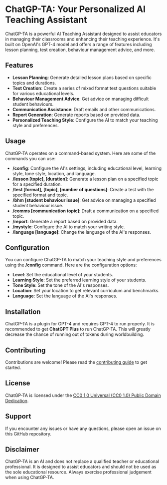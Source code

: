 # ChatGP-TA: Your Personalized AI Teaching Assistant

ChatGP-TA is a powerful AI Teaching Assistant designed to assist educators in managing their classrooms and enhancing their teaching experience. It's built on OpenAI's GPT-4 model and offers a range of features including lesson planning, test creation, behaviour management advice, and more.

## Features

- **Lesson Planning**: Generate detailed lesson plans based on specific topics and durations.
- **Test Creation**: Create a series of mixed format test questions suitable for various educational levels.
- **Behaviour Management Advice**: Get advice on managing difficult student behaviours.
- **Communication Assistance**: Draft emails and other communications.
- **Report Generation**: Generate reports based on provided data.
- **Personalized Teaching Style**: Configure the AI to match your teaching style and preferences.

## Usage

ChatGP-TA operates on a command-based system. Here are some of the commands you can use:

- **/config**: Configure the AI's settings, including educational level, learning style, tone style, location, and language.
- **/lesson [topic], [duration]**: Generate a lesson plan on a specified topic for a specified duration.
- **/test [format], [topic], [number of questions]**: Create a test with the specified format and topic.
- **/bhm [student behaviour issue]**: Get advice on managing a specified student behaviour issue.
- **/comms [communication topic]**: Draft a communication on a specified topic.
- **/report**: Generate a report based on provided data.
- **/mystyle**: Configure the AI to match your writing style.
- **/language [language]**: Change the language of the AI's responses.

## Configuration

You can configure ChatGP-TA to match your teaching style and preferences using the **/config** command. Here are the configuration options:

- **Level**: Set the educational level of your students.
- **Learning Style**: Set the preferred learning style of your students.
- **Tone Style**: Set the tone of the AI's responses.
- **Location**: Set your location to get relevant curriculum and benchmarks.
- **Language**: Set the language of the AI's responses.

## Installation

ChatGP-TA is a plugin for GPT-4 and requires GPT-4 to run properly. It is recommended to get **ChatGPT Plus** to run ChatGP-TA. This will greatly decrease the chance of running out of tokens during worldbuilding.

## Contributing

Contributions are welcome! Please read the [contributing guide](CONTRIBUTING.md) to get started.

## License

ChatGP-TA is licensed under the [CC0 1.0 Universal (CC0 1.0) Public Domain Dedication](LICENSE).

## Support

If you encounter any issues or have any questions, please open an issue on this GitHub repository.

## Disclaimer

ChatGP-TA is an AI and does not replace a qualified teacher or educational professional. It is designed to assist educators and should not be used as the sole educational resource. Always exercise professional judgement when using ChatGP-TA.